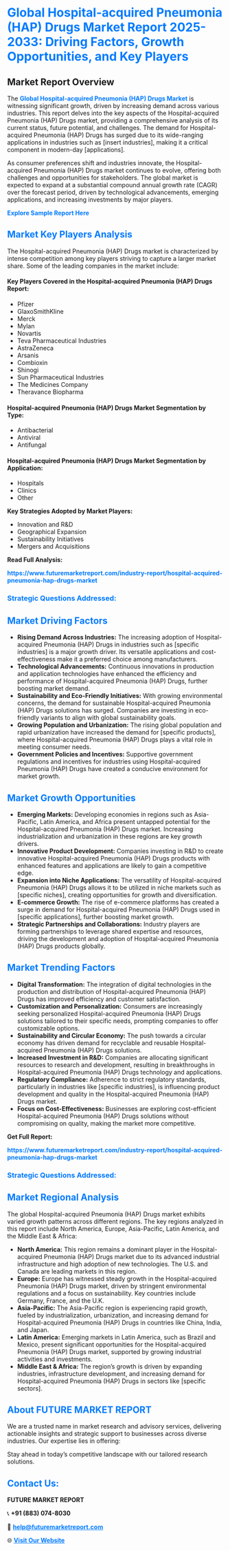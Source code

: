 <h1 style="color: #007BFF;">Global Hospital-acquired Pneumonia (HAP) Drugs Market Report 2025-2033: Driving Factors, Growth Opportunities, and Key Players</h1>

<section id="overview">
<h2>Market Report Overview</h2>
<p>The <a href="https://www.futuremarketreport.com/industry-report/hospital-acquired-pneumonia-hap-drugs-market" style="color: #007BFF; text-decoration: none;"><strong>Global Hospital-acquired Pneumonia (HAP) Drugs Market</strong></a> is witnessing significant growth, driven by increasing demand across various industries. This report delves into the key aspects of the Hospital-acquired Pneumonia (HAP) Drugs market, providing a comprehensive analysis of its current status, future potential, and challenges. The demand for Hospital-acquired Pneumonia (HAP) Drugs has surged due to its wide-ranging applications in industries such as [insert industries], making it a critical component in modern-day [applications].</p>
<p>As consumer preferences shift and industries innovate, the Hospital-acquired Pneumonia (HAP) Drugs market continues to evolve, offering both challenges and opportunities for stakeholders. The global market is expected to expand at a substantial compound annual growth rate (CAGR) over the forecast period, driven by technological advancements, emerging applications, and increasing investments by major players.</p>
</section>

<section id="overview">
<p><a href="https://www.futuremarketreport.com/request-sample/reportId=102241" style="color: #007BFF; text-decoration: none;"><strong>Explore Sample Report Here</strong></a></p>
</section>

<section id="key-players">
<h2 style="color: #007BFF;">Market Key Players Analysis</h2>
<p>The Hospital-acquired Pneumonia (HAP) Drugs market is characterized by intense competition among key players striving to capture a larger market share. Some of the leading companies in the market include:</p>
<h4>Key Players Covered in the Hospital-acquired Pneumonia (HAP) Drugs Report:</h4>
<ul><li>Pfizer</li><li>GlaxoSmithKline</li><li>Merck</li><li>Mylan</li><li>Novartis</li><li>Teva Pharmaceutical Industries</li><li>AstraZeneca</li><li>Arsanis</li><li>Combioxin</li><li>Shinogi</li><li>Sun Pharmaceutical Industries</li><li>The Medicines Company</li><li>Theravance Biopharma</li></ul>
<h4>Hospital-acquired Pneumonia (HAP) Drugs Market Segmentation by Type:</h4>
<ul><li>Antibacterial</li><li>Antiviral</li><li>Antifungal</li></ul>

<h4>Hospital-acquired Pneumonia (HAP) Drugs Market Segmentation by Application:</h4>
<ul><li>Hospitals</li><li>Clinics</li><li>Other</li></ul>
<p><strong>Key Strategies Adopted by Market Players:</strong></p>
<ul>
<li>Innovation and R&D</li>
<li>Geographical Expansion</li>
<li>Sustainability Initiatives</li>
<li>Mergers and Acquisitions</li>
</ul>
</section>

<section>
<p><strong>Read Full Analysis: </strong></p><a href="https://www.futuremarketreport.com/industry-report/hospital-acquired-pneumonia-hap-drugs-market" style="color: #007BFF; text-decoration: none;"><strong>https://www.futuremarketreport.com/industry-report/hospital-acquired-pneumonia-hap-drugs-market</strong></a>
<h3 style="color: #007BFF;">Strategic Questions Addressed:</h3>
</section>

<section id="driving-factors">
<h2 style="color: #007BFF;">Market Driving Factors</h2>
<ul>
<li><strong>Rising Demand Across Industries:</strong> The increasing adoption of Hospital-acquired Pneumonia (HAP) Drugs in industries such as [specific industries] is a major growth driver. Its versatile applications and cost-effectiveness make it a preferred choice among manufacturers.</li>
<li><strong>Technological Advancements:</strong> Continuous innovations in production and application technologies have enhanced the efficiency and performance of Hospital-acquired Pneumonia (HAP) Drugs, further boosting market demand.</li>
<li><strong>Sustainability and Eco-Friendly Initiatives:</strong> With growing environmental concerns, the demand for sustainable Hospital-acquired Pneumonia (HAP) Drugs solutions has surged. Companies are investing in eco-friendly variants to align with global sustainability goals.</li>
<li><strong>Growing Population and Urbanization:</strong> The rising global population and rapid urbanization have increased the demand for [specific products], where Hospital-acquired Pneumonia (HAP) Drugs plays a vital role in meeting consumer needs.</li>
<li><strong>Government Policies and Incentives:</strong> Supportive government regulations and incentives for industries using Hospital-acquired Pneumonia (HAP) Drugs have created a conducive environment for market growth.</li>
</ul>
</section>

<section id="growth-opportunities">
<h2 style="color: #007BFF;">Market Growth Opportunities</h2>
<ul>
<li><strong>Emerging Markets:</strong> Developing economies in regions such as Asia-Pacific, Latin America, and Africa present untapped potential for the Hospital-acquired Pneumonia (HAP) Drugs market. Increasing industrialization and urbanization in these regions are key growth drivers.</li>
<li><strong>Innovative Product Development:</strong> Companies investing in R&D to create innovative Hospital-acquired Pneumonia (HAP) Drugs products with enhanced features and applications are likely to gain a competitive edge.</li>
<li><strong>Expansion into Niche Applications:</strong> The versatility of Hospital-acquired Pneumonia (HAP) Drugs allows it to be utilized in niche markets such as [specific niches], creating opportunities for growth and diversification.</li>
<li><strong>E-commerce Growth:</strong> The rise of e-commerce platforms has created a surge in demand for Hospital-acquired Pneumonia (HAP) Drugs used in [specific applications], further boosting market growth.</li>
<li><strong>Strategic Partnerships and Collaborations:</strong> Industry players are forming partnerships to leverage shared expertise and resources, driving the development and adoption of Hospital-acquired Pneumonia (HAP) Drugs products globally.</li>
</ul>
</section>

<section id="trending-factors">
<h2 style="color: #007BFF;">Market Trending Factors</h2>
<ul>
<li><strong>Digital Transformation:</strong> The integration of digital technologies in the production and distribution of Hospital-acquired Pneumonia (HAP) Drugs has improved efficiency and customer satisfaction.</li>
<li><strong>Customization and Personalization:</strong> Consumers are increasingly seeking personalized Hospital-acquired Pneumonia (HAP) Drugs solutions tailored to their specific needs, prompting companies to offer customizable options.</li>
<li><strong>Sustainability and Circular Economy:</strong> The push towards a circular economy has driven demand for recyclable and reusable Hospital-acquired Pneumonia (HAP) Drugs solutions.</li>
<li><strong>Increased Investment in R&D:</strong> Companies are allocating significant resources to research and development, resulting in breakthroughs in Hospital-acquired Pneumonia (HAP) Drugs technology and applications.</li>
<li><strong>Regulatory Compliance:</strong> Adherence to strict regulatory standards, particularly in industries like [specific industries], is influencing product development and quality in the Hospital-acquired Pneumonia (HAP) Drugs market.</li>
<li><strong>Focus on Cost-Effectiveness:</strong> Businesses are exploring cost-efficient Hospital-acquired Pneumonia (HAP) Drugs solutions without compromising on quality, making the market more competitive.</li>
</ul>
</section>

<section>
<p><strong>Get Full Report: </strong></p><a href="https://www.futuremarketreport.com/industry-report/hospital-acquired-pneumonia-hap-drugs-market" style="color: #007BFF; text-decoration: none;"><strong>https://www.futuremarketreport.com/industry-report/hospital-acquired-pneumonia-hap-drugs-market</strong></a>
<h3 style="color: #007BFF;">Strategic Questions Addressed:</h3>
</section>


<section id="regional-analysis">
<h2 style="color: #007BFF;">Market Regional Analysis</h2>
<p>The global Hospital-acquired Pneumonia (HAP) Drugs market exhibits varied growth patterns across different regions. The key regions analyzed in this report include North America, Europe, Asia-Pacific, Latin America, and the Middle East & Africa:</p>
<ul>
<li><strong>North America:</strong> This region remains a dominant player in the Hospital-acquired Pneumonia (HAP) Drugs market due to its advanced industrial infrastructure and high adoption of new technologies. The U.S. and Canada are leading markets in this region.</li>
<li><strong>Europe:</strong> Europe has witnessed steady growth in the Hospital-acquired Pneumonia (HAP) Drugs market, driven by stringent environmental regulations and a focus on sustainability. Key countries include Germany, France, and the U.K.</li>
<li><strong>Asia-Pacific:</strong> The Asia-Pacific region is experiencing rapid growth, fueled by industrialization, urbanization, and increasing demand for Hospital-acquired Pneumonia (HAP) Drugs in countries like China, India, and Japan.</li>
<li><strong>Latin America:</strong> Emerging markets in Latin America, such as Brazil and Mexico, present significant opportunities for the Hospital-acquired Pneumonia (HAP) Drugs market, supported by growing industrial activities and investments.</li>
<li><strong>Middle East & Africa:</strong> The region’s growth is driven by expanding industries, infrastructure development, and increasing demand for Hospital-acquired Pneumonia (HAP) Drugs in sectors like [specific sectors].</li>
</ul>
</section>

<footer>
<h2 style="color: #007BFF;">About FUTURE MARKET REPORT</h2>
<p>We are a trusted name in market research and advisory services, delivering actionable insights and strategic support to businesses across diverse industries. Our expertise lies in offering:</p>

<p>Stay ahead in today’s competitive landscape with our tailored research solutions.</p>

<h2 style="color: #007BFF;">Contact Us:</h2>
<p><strong>FUTURE MARKET REPORT</strong></p>
<p>📞 <strong>+91 (883) 074-8030</strong></p>
<p>📧 <strong><a href="mailto:help@futuremarketreport.com" style="color: #007BFF;">help@futuremarketreport.com</a></strong></p>
<p>🌐 <strong><a href="https://www.futuremarketreport.com/" style="color: #007BFF;">Visit Our Website</a></strong></p>
</footer>